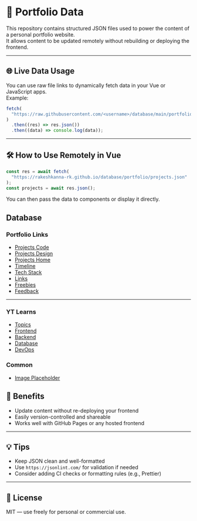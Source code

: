 # 📁 Portfolio Data

This repository contains structured JSON files used to power the content of a personal portfolio website.  
It allows content to be updated remotely without rebuilding or deploying the frontend.

---

## 🌐 Live Data Usage

You can use raw file links to dynamically fetch data in your Vue or JavaScript apps.  
Example:

```js
fetch(
  "https://raw.githubusercontent.com/<username>/database/main/portfolio/headLines.json"
)
  .then((res) => res.json())
  .then((data) => console.log(data));
```

---

## 🛠 How to Use Remotely in Vue

```js
const res = await fetch(
  "https://rakeshkanna-rk.github.io/database/portfolio/projects.json"
);
const projects = await res.json();
```

You can then pass the data to components or display it directly.

## Database

### Portfolio Links

- [Projects Code](https://rakeshkanna-rk.github.io/database/portfolio/codeProjects.json)
- [Projects Design](https://rakeshkanna-rk.github.io/database/portfolio/designProjects.json)
- [Projects Home](https://rakeshkanna-rk.github.io/database/portfolio/homeProjects.json)
- [Timeline](https://rakeshkanna-rk.github.io/database/portfolio/timeline.json)
- [Tech Stack](https://rakeshkanna-rk.github.io/database/portfolio/TechStack.json)
- [Links](https://rakeshkanna-rk.github.io/database/portfolio/links.json)
- [Freebies](https://rakeshkanna-rk.github.io/database/portfolio/freebies.json)
- [Feedback](https://rakeshkanna-rk.github.io/database/portfolio/feedback.json)

---

### YT Learns

- [Topics](https://rakeshkanna-rk.github.io/database/YT-Learns/topics.json)
- [Frontend](https://rakeshkanna-rk.github.io/database/YT-Learns/topics/frontend.json)
- [Backend](https://rakeshkanna-rk.github.io/database/YT-Learns/topics/backend.json)
- [Database](https://rakeshkanna-rk.github.io/database/YT-Learns/topics/database.json)
- [DevOps](https://rakeshkanna-rk.github.io/database/YT-Learns/topics/devops.json)

### Common

- [Image Placeholder](https://rakeshkanna-rk.github.io/database/img/img_placeholder.png)

## 🔄 Benefits

- Update content without re-deploying your frontend
- Easily version-controlled and shareable
- Works well with GitHub Pages or any hosted frontend

---

## 💡 Tips

- Keep JSON clean and well-formatted
- Use `https://jsonlint.com/` for validation if needed
- Consider adding CI checks or formatting rules (e.g., Prettier)

---

## 📜 License

MIT — use freely for personal or commercial use.

```

```
